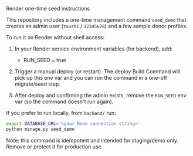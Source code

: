 Render one-time seed instructions

This repository includes a one-time management command `seed_demo` that creates an admin user (`toushi` / `12345678`) and a few sample donor profiles.

To run it on Render without shell access:

1. In your Render service environment variables (for backend), add:
   - RUN_SEED = true

2. Trigger a manual deploy (or restart). The deploy Build Command will pick up this env var and you can run the command in a one-off migrate/seed step.

3. After deploy and confirming the admin exists, remove the `RUN_SEED` env var (so the command doesn't run again).

If you prefer to run locally, from `backend/` run:

```bash
export DATABASE_URL='<your Neon connection string>'
python manage.py seed_demo
```

Note: this command is idempotent and intended for staging/demo only. Remove or protect it for production use.
